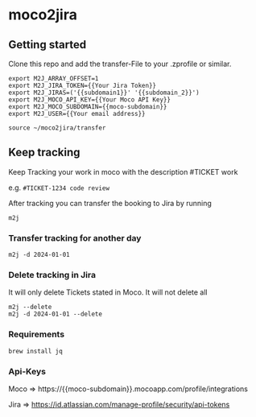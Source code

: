 # moco2jira

## Getting started

Clone this repo and add the transfer-File to your .zprofile or similar.

```
export M2J_ARRAY_OFFSET=1
export M2J_JIRA_TOKEN={{Your Jira Token}}
export M2J_JIRAS=('{{subdomain1}}' '{{subdomain_2}}')
export M2J_MOCO_API_KEY={{Your Moco API Key}}
export M2J_MOCO_SUBDOMAIN={{moco-subdomain}}
export M2J_USER={{Your email address}}

source ~/moco2jira/transfer
```

## Keep tracking

Keep Tracking your work in moco with the description
#TICKET work

e.g. `#TICKET-1234 code review`

After tracking you can transfer the booking to Jira by running
```
m2j
```

### Transfer tracking for another day

```
m2j -d 2024-01-01
```

### Delete tracking in Jira
It will only delete Tickets stated in Moco. It will not delete all

```
m2j --delete
m2j -d 2024-01-01 --delete
```

### Requirements
```
brew install jq
```
### Api-Keys

Moco => https://{{moco-subdomain}}.mocoapp.com/profile/integrations

Jira => https://id.atlassian.com/manage-profile/security/api-tokens
